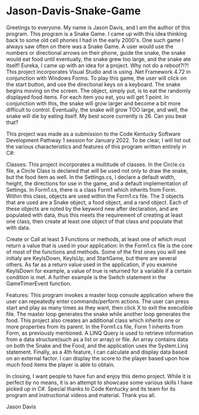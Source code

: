 # Jason-Davis-Snake-Game

Greetings to everyone.  My name is Jason Davis, and I am the author of this program.  This program is a Snake Game.  I came up with this idea thinking back to some old cell phones I had in the early 2000's.  One such game I always saw often on there was a Snake Game.  A user would use the numbers or directional arrows on their phone, guide the snake, the snake would eat food until eventually, the snake grew too large, and the snake ate itself!  Eureka, I came up with an idea for a project.  Why not do a reboot?!?!  This project incorporates Visual Studio and is using .Net Framework 4.72 in conjunction with Windows Forms.  To play this game, the user will click on the start button, and use the directional keys on a keyboard.  The snake begins moving on the screen.  The object, simply put, is to eat the randomly displayed food items.  For each item you eat, you will get 1 point.  In conjunction with this, the snake will grow larger and become a bit more difficult to control.  Eventually, the snake will grow TOO large, and well, the snake will die by eating itself.  My best score currently is 26.  Can you beat that?

This project was made as a submission to the Code Kentucky Software Development Pathway 1 session for January 2022.  To be clear, I will list out the various characteristics and features of this program written entirely in C#:

Classes:  This project incorporates a multitude of classes.  In the Circle.cs file, a Circle Class is declared that will be used not only to draw the snake, but the food item as well.  In the Settings.cs, I declare a default width, height, the directions for use in the game, and a default implementation of Settings.  In Form1.cs, there is a class Form1 which inherits from Form.  Within this class, objects are used within the Form1.cs file.  The 3 objects that are used are a Snake object, a food object, and a rand object.  Each of these objects are noted by the keyword new after declaration, and are populated with data, thus this meets the requirement of creating at least one class, then create at least one object of that class and populate that with data.

Create or Call at least 3 Functions or methods, at least one of which must return a value that is used in your application:  In the Form1.cs file is the core of most of the functions and methods.  Some of the first ones you will see initialy are KeyIsDown, KeyIsUp, and StartGame, but there are several others.  As far as a return value used in the application, if you examine KeyIsDown for example, a value of true is returned for a variable if a certain condition is met.  A further example is the Switch statement in the GameTimerEvent function.

Features:  This program invokes a master loop console application where the user can repeatedly enter commands/perform actions.  The user can press start and play as many times as they want, then click X to exit the executible file.  The master loop generates the snake while another loop generates the food.  This project also creates an additional class which inherits one or more properties from its parent.  In the Form1.cs file, Form 1 inherits from Form, as previously mentioned.  A LINQ Query is used to retrieve information from a data structure(such as a list or array) or file.  An array contains data on both the Snake and the Food, and the application uses the System.Linq statement.  Finally, as a 4th feature, I can calculate and display data based on an external factor.  I can display the score to the player based upon how much food items the player is able to obtain.

In closing, I want people to have fun and enjoy this demo project.  While it is perfect by no means, it is an attempt to showcase some various skills I have picked up in C#.  Special thanks to Code Kentucky and its team for its program and instructional videos and material.  Thank you all.

Jason Davis